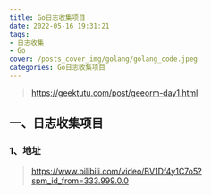 ```yaml
---
title: Go日志收集项目
date: 2022-05-16 19:31:21
tags: 
- 日志收集
- Go
cover: /posts_cover_img/golang/golang_code.jpeg
categories: Go日志收集项目
---
```




> https://geektutu.com/post/geeorm-day1.html

## 一、日志收集项目

### 1、地址

> https://www.bilibili.com/video/BV1Df4y1C7o5?spm_id_from=333.999.0.0

